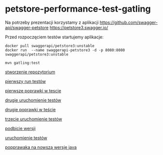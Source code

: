 # petstore-performance-test-gatling

Na potrzeby prezentacji korzystamy z aplikacji
https://github.com/swagger-api/swagger-petstore
https://petstore3.swagger.io/

Przed rozpoczęciem testów startujemy aplikacje:

```shell
docker pull swaggerapi/petstore3:unstable
docker run  --name swaggerapi-petstore3 -d -p 8080:8080 swaggerapi/petstore3:unstable

mvn gatling:test
```

[stworzenie repozytorium](docs/00_create_repo.md)

[pierwszy run testów](docs/01_run_tests.md)

[pierwsze poprawki w tescie](docs/01_fix_tests.md)

[drugie uruchomienie testów](docs/02_run_tests.md)

[drugie poprawki w teście](docs/02_fix_tests.md)

[trzecie uruchomienie testów](docs/03_run_tests.md)


[podbicie wersji](docs/04_gatling_fix_warnings.md)

[uruchomienie testów](docs/04_run_tests.md)


[popprawaka na nowszą wersje java](docs/05_fix_java.md)